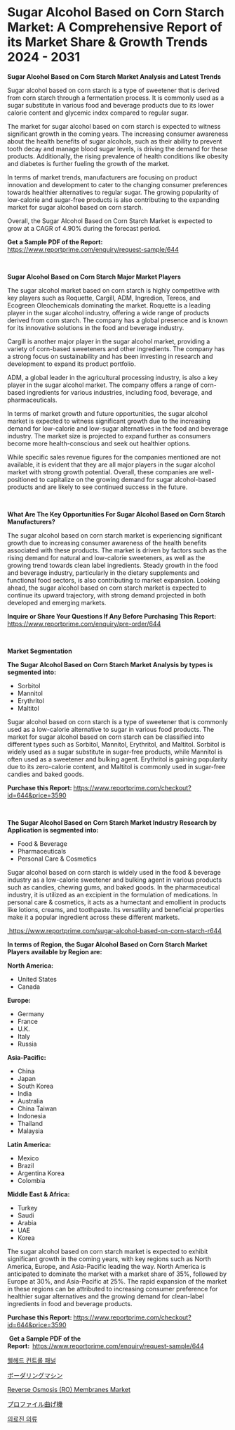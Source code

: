 <p><h1>Sugar Alcohol Based on Corn Starch Market: A Comprehensive Report of its Market Share & Growth Trends 2024 - 2031</h1></p><p><strong>Sugar Alcohol Based on Corn Starch Market Analysis and Latest Trends</strong></p>
<p><p>Sugar alcohol based on corn starch is a type of sweetener that is derived from corn starch through a fermentation process. It is commonly used as a sugar substitute in various food and beverage products due to its lower calorie content and glycemic index compared to regular sugar.</p><p>The market for sugar alcohol based on corn starch is expected to witness significant growth in the coming years. The increasing consumer awareness about the health benefits of sugar alcohols, such as their ability to prevent tooth decay and manage blood sugar levels, is driving the demand for these products. Additionally, the rising prevalence of health conditions like obesity and diabetes is further fueling the growth of the market.</p><p>In terms of market trends, manufacturers are focusing on product innovation and development to cater to the changing consumer preferences towards healthier alternatives to regular sugar. The growing popularity of low-calorie and sugar-free products is also contributing to the expanding market for sugar alcohol based on corn starch.</p><p>Overall, the Sugar Alcohol Based on Corn Starch Market is expected to grow at a CAGR of 4.90% during the forecast period.</p></p>
<p><strong>Get a Sample PDF of the Report:&nbsp;</strong> <a href="https://www.reportprime.com/enquiry/request-sample/644">https://www.reportprime.com/enquiry/request-sample/644</a></p>
<p>&nbsp;</p>
<p><strong>Sugar Alcohol Based on Corn Starch Major Market Players</strong></p>
<p><p>The sugar alcohol market based on corn starch is highly competitive with key players such as Roquette, Cargill, ADM, Ingredion, Tereos, and Ecogreen Oleochemicals dominating the market. Roquette is a leading player in the sugar alcohol industry, offering a wide range of products derived from corn starch. The company has a global presence and is known for its innovative solutions in the food and beverage industry.</p><p>Cargill is another major player in the sugar alcohol market, providing a variety of corn-based sweeteners and other ingredients. The company has a strong focus on sustainability and has been investing in research and development to expand its product portfolio.</p><p>ADM, a global leader in the agricultural processing industry, is also a key player in the sugar alcohol market. The company offers a range of corn-based ingredients for various industries, including food, beverage, and pharmaceuticals.</p><p>In terms of market growth and future opportunities, the sugar alcohol market is expected to witness significant growth due to the increasing demand for low-calorie and low-sugar alternatives in the food and beverage industry. The market size is projected to expand further as consumers become more health-conscious and seek out healthier options.</p><p>While specific sales revenue figures for the companies mentioned are not available, it is evident that they are all major players in the sugar alcohol market with strong growth potential. Overall, these companies are well-positioned to capitalize on the growing demand for sugar alcohol-based products and are likely to see continued success in the future.</p></p>
<p>&nbsp;</p>
<p><strong>What Are The Key Opportunities For Sugar Alcohol Based on Corn Starch Manufacturers?</strong></p>
<p><p>The sugar alcohol based on corn starch market is experiencing significant growth due to increasing consumer awareness of the health benefits associated with these products. The market is driven by factors such as the rising demand for natural and low-calorie sweeteners, as well as the growing trend towards clean label ingredients. Steady growth in the food and beverage industry, particularly in the dietary supplements and functional food sectors, is also contributing to market expansion. Looking ahead, the sugar alcohol based on corn starch market is expected to continue its upward trajectory, with strong demand projected in both developed and emerging markets.</p></p>
<p><strong>Inquire or Share Your Questions If Any Before Purchasing This Report:</strong> <a href="https://www.reportprime.com/enquiry/pre-order/644">https://www.reportprime.com/enquiry/pre-order/644</a></p>
<p>&nbsp;</p>
<p><strong>Market Segmentation</strong></p>
<p><strong>The Sugar Alcohol Based on Corn Starch Market Analysis by types is segmented into:</strong></p>
<p><ul><li>Sorbitol</li><li>Mannitol</li><li>Erythritol</li><li>Maltitol</li></ul></p>
<p><p>Sugar alcohol based on corn starch is a type of sweetener that is commonly used as a low-calorie alternative to sugar in various food products. The market for sugar alcohol based on corn starch can be classified into different types such as Sorbitol, Mannitol, Erythritol, and Maltitol. Sorbitol is widely used as a sugar substitute in sugar-free products, while Mannitol is often used as a sweetener and bulking agent. Erythritol is gaining popularity due to its zero-calorie content, and Maltitol is commonly used in sugar-free candies and baked goods.</p></p>
<p><strong>Purchase this Report:&nbsp;</strong><a href="https://www.reportprime.com/checkout?id=644&price=3590">https://www.reportprime.com/checkout?id=644&price=3590</a></p>
<p>&nbsp;</p>
<p><strong>The Sugar Alcohol Based on Corn Starch Market Industry Research by Application is segmented into:</strong></p>
<p><ul><li>Food & Beverage</li><li>Pharmaceuticals</li><li>Personal Care & Cosmetics</li></ul></p>
<p><p>Sugar alcohol based on corn starch is widely used in the food & beverage industry as a low-calorie sweetener and bulking agent in various products such as candies, chewing gums, and baked goods. In the pharmaceutical industry, it is utilized as an excipient in the formulation of medications. In personal care & cosmetics, it acts as a humectant and emollient in products like lotions, creams, and toothpaste. Its versatility and beneficial properties make it a popular ingredient across these different markets.</p></p>
<p><a href="https://www.reportprime.com/sugar-alcohol-based-on-corn-starch-r644">&nbsp;https://www.reportprime.com/sugar-alcohol-based-on-corn-starch-r644</a></p>
<p><strong>In terms of Region, the Sugar Alcohol Based on Corn Starch Market Players available by Region are:</strong></p>
<p>
    <p> <strong> North America: </strong>
        <ul>
            <li>United States</li>
            <li>Canada</li>
        </ul>
        </p> 
    <p> <strong> Europe: </strong>
        <ul>
            <li>Germany</li>
            <li>France</li>
            <li>U.K.</li>
            <li>Italy</li>
            <li>Russia</li>
        </ul>
        </p> 
    <p> <strong> Asia-Pacific: </strong>
        <ul>
            <li>China</li>
            <li>Japan</li>
            <li>South Korea</li>
            <li>India</li>
            <li>Australia</li>
            <li>China Taiwan</li>
            <li>Indonesia</li>
            <li>Thailand</li>
            <li>Malaysia</li>
        </ul>
        </p> 
    <p> <strong> Latin America: </strong>
        <ul>
            <li>Mexico</li>
            <li>Brazil</li>
            <li>Argentina Korea</li>
            <li>Colombia</li>
        </ul>
        </p> 
    <p> <strong> Middle East & Africa: </strong>
        <ul>
            <li>Turkey</li>
            <li>Saudi</li>
            <li>Arabia</li>
            <li>UAE</li>
            <li>Korea</li>
        </ul>
    </p>
    </p>
<p><p>The sugar alcohol based on corn starch market is expected to exhibit significant growth in the coming years, with key regions such as North America, Europe, and Asia-Pacific leading the way. North America is anticipated to dominate the market with a market share of 35%, followed by Europe at 30%, and Asia-Pacific at 25%. The rapid expansion of the market in these regions can be attributed to increasing consumer preference for healthier sugar alternatives and the growing demand for clean-label ingredients in food and beverage products.</p></p>
<p><strong>Purchase this Report: </strong><a href="https://www.reportprime.com/checkout?id=644&price=3590">https://www.reportprime.com/checkout?id=644&price=3590</a></p>
<p>&nbsp;<strong>Get a Sample PDF of the Report:&nbsp;&nbsp;</strong><a href="https://www.reportprime.com/enquiry/request-sample/644">https://www.reportprime.com/enquiry/request-sample/644</a></p>
<p><strong></strong></p>
<p><p><a href="https://github.com/iansanftyord09878/Market-Research-Report-List-1/blob/main/127969167721.md">웰헤드 컨트롤 패널</a></p><p><a href="https://github.com/charm854/Market-Research-Report-List-1/blob/main/200415470109.md">ボーダリングマシン</a></p><p><a href="https://github.com/yemakinde/Market-Research-Report-List-2/blob/main/reverse-osmosis-ro-membranes-market.md">Reverse Osmosis (RO) Membranes Market</a></p><p><a href="https://github.com/LeanneBruen2023/Market-Research-Report-List-1/blob/main/546705670108.md">プロファイル曲げ機</a></p><p><a href="https://github.com/Skyleitney456456/Market-Research-Report-List-1/blob/main/347292967720.md">의료진 의류</a></p></p>